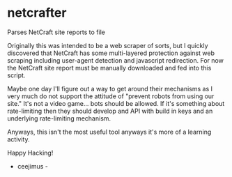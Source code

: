 # netcrafter
Parses NetCraft site reports to file

Originally this was intended to be a web scraper of sorts, but I quickly discovered that NetCraft has some multi-layered protection against web scraping including user-agent detection and javascript redirection. For now the NetCraft site report must be manually downloaded and fed into this script.

Maybe one day I'll figure out a way to get around their mechanisms as I very much do not support the attitude of "prevent robots from using our site." It's not a video game... bots should be allowed. If it's something about rate-limiting then they should develop and API with build in keys and an underlying rate-limiting mechanism.

Anyways, this isn't the most useful tool anyways it's more of a learning activity.

Happy Hacking!
- ceejimus -